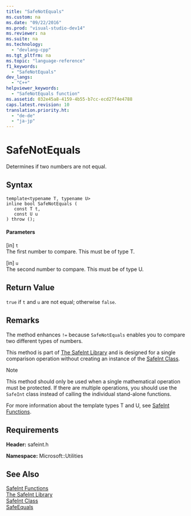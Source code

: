 ```yaml
---
title: "SafeNotEquals"
ms.custom: na
ms.date: "09/22/2016"
ms.prod: "visual-studio-dev14"
ms.reviewer: na
ms.suite: na
ms.technology: 
  - "devlang-cpp"
ms.tgt_pltfrm: na
ms.topic: "language-reference"
f1_keywords: 
  - "SafeNotEquals"
dev_langs: 
  - "C++"
helpviewer_keywords: 
  - "SafeNotEquals function"
ms.assetid: 032e45a8-4159-4b55-b7cc-ecd27f4e4788
caps.latest.revision: 10
translation.priority.ht: 
  - "de-de"
  - "ja-jp"
---
```

# SafeNotEquals
Determines if two numbers are not equal.  
  
## Syntax  
  
```  
template<typename T, typename U>  
inline bool SafeNotEquals (  
   const T t,  
   const U u  
) throw ();  
```  
  
#### Parameters  
 [in] `t`  
 The first number to compare. This must be of type T.  
  
 [in] `u`  
 The second number to compare. This must be of type U.  
  
## Return Value  
 `true` if `t` and `u` are not equal; otherwise `false`.  
  
## Remarks  
 The method enhances `!=` because `SafeNotEquals` enables you to compare two different types of numbers.  
  
 This method is part of [The SafeInt Library](../vs140/safeint-library.md) and is designed for a single comparison operation without creating an instance of the [SafeInt Class](../vs140/safeint-class.md).  
  
> [!NOTE]
>  This method should only be used when a single mathematical operation must be protected. If there are multiple operations, you should use the `SafeInt` class instead of calling the individual stand-alone functions.  
  
 For more information about the template types T and U, see [SafeInt Functions](../vs140/safeint-functions.md).  
  
## Requirements  
 **Header:** safeint.h  
  
 **Namespace:** Microsoft::Utilities  
  
## See Also  
 [SafeInt Functions](../vs140/safeint-functions.md)   
 [The SafeInt Library](../vs140/safeint-library.md)   
 [SafeInt Class](../vs140/safeint-class.md)   
 [SafeEquals](../vs140/safeequals.md)